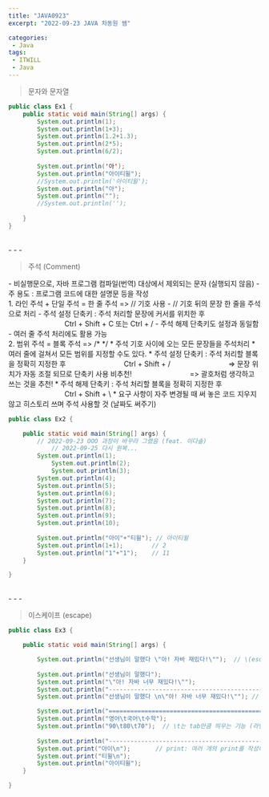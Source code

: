 ```yaml
---
title: "JAVA0923"
excerpt: "2022-09-23 JAVA 차동원 쌤"

categories:
 - Java
tags:
 - ITWILL
 - Java
---
```

> 문자와 문자열    

```java
public class Ex1 {
	public static void main(String[] args) {
		System.out.println(1);
		System.out.println(1+3);
		System.out.println(1.2+1.3);
		System.out.println(2*5);
		System.out.println(6/2);
		
		System.out.println('아');
		System.out.println("아이티윌");
		//System.out.println('아이티윌');
		System.out.println("아");
		System.out.println("");
		//System.out.println('');
		
	}
}   
```
<br>
- - -
<Blockquote> 주석 (Comment) </Blockquote>
 - 비실행문으로, 자바 프로그램 컴파일(번역) 대상에서 제외되는 문자 (실행되지 않음)    
 - 주 용도 : 프로그램 코드에 대한 설명문 등을 작성     
<br>
1. 라인 주석 + 단일 주석 = 한 줄 주석 => // 기호 사용   
    - // 기호 뒤의 문장 한 줄을 주석으로 처리   
    - 주석 설정 단축키 : 주석 처리할 문장에 커서를 위치한 후   
　　　　　　　　Ctrl + Shift + C 또는 Ctrl + /     
    - 주석 해제 단축키도 설정과 동일함   
    - 여러 줄 주석 처리에도 활용 가능   
<br>
2. 범위 주석 = 블록 주석 => /* */   
    * 주석 기호 사이에 오는 모든 문장들을 주석처리  
    * 여러 줄에 걸쳐서 모든 범위를 지정할 수도 있다.   
    * 주석 설정 단축키 : 주석 처리할 블록을 정확히 지정한 후    
　　　　　　　　Ctrl + Shift + /     
　　　　　　　　=> 문장 위치가 자동 조절 되므로 단축키 사용 비추천!    
　　　　　　　　=> 괄호처럼 생각하고 쓰는 것을 추천!      
    * 주석 해제 단축키 : 주석 처리할 블록을 정확히 지정한 후    
　　　　　　　　Ctrl + Shift + \    
    * 요구 사항이 자주 변경될 때 써 놓은 코드 지우지 않고 히스토리 쓰며 주석 사용할 것 (날짜도 써주기)    
<br>

```java   
public class Ex2 {

	public static void main(String[] args) {
		// 2022-09-23 OOO 과장이 바꾸라 그랬음 (feat. 이다솔)
	     	// 2022-09-25 다시 원복...	
	  	System.out.println(1);
	    	System.out.println(2);
	    	System.out.println(3);
		System.out.println(4);
		System.out.println(5);
		System.out.println(6);
		System.out.println(7);
		System.out.println(8);
		System.out.println(9);
		System.out.println(10);
		
	 	System.out.println("아이"+"티윌"); // 아이티윌
		System.out.println(1+1);		// 2
		System.out.println("1"+"1");    // 11
	}

}
```    
<br>
- - -
<Blockquote> 이스케이프 (escape) </Blockquote>

```java   
public class Ex3 {

	public static void main(String[] args) {

		System.out.println("선생님이 말했다 \"아! 자바 재밌다!\"");  // \(escape)다음은 무조건 문자로 인식
		
		System.out.println("선생님이 말했다");
		System.out.println("\"아! 자바 너무 재밌다!\"");
		System.out.println("----------------------------------------------");
		System.out.println("선생님이 말했다 \n\"아! 자바 너무 재밌다!\"");	// \n은 묶어서 줄바꿈

		System.out.println("=============================================");
		System.out.println("영어\t국어\t수학");
		System.out.println("90\t80\t70");  // \t는 tab만큼 띄우는 기능 (라인을 맞춰줌)
		
		System.out.println("---------------------------------------------");
		System.out.print("아이\n");		// print: 여러 개의 print를 작성하더라도 줄 바뀌지 않음
		System.out.print("티윌\n");
		System.out.println("아이티윌");
	}

}
```
